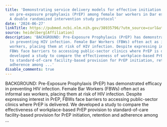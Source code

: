 ```yaml
---
title: 'Demonstrating service delivery models for effective initiation and retention
  on pre-exposure prophylaxis (PrEP) among female bar workers in Dar es Salaam, Tanzania:
  A double randomized intervention study protocol'
date: '2024-06-27'
linkTitle: https://pubmed.ncbi.nlm.nih.gov/38935796/?utm_source=curl&utm_medium=rss&utm_campaign=pubmed-2&utm_content=1FakS-2QOkCT8HsMOQP1bCRQ4YzyumYOmxmF0moLsQ3dFB1E9V&fc=20220326224207&ff=20240628182110&v=2.18.0.post9+e462414
source: heidelberg[Affiliation]
description: 'BACKGROUND: Pre-Exposure Prophylaxis (PrEP) has demonstrated efficacy
  in preventing HIV infection. Female Bar Workers (FBWs) often act as informal sex
  workers, placing them at risk of HIV infection. Despite expressing interest in PrEP,
  FBWs face barriers to accessing public-sector clinics where PrEP is delivered. We
  developed a study to compare the effectiveness of workplace-based PrEP provision
  to standard-of-care facility-based provision for PrEP initiation, retention and
  adherence among ...'
disable_comments: true
---
```

BACKGROUND: Pre-Exposure Prophylaxis (PrEP) has demonstrated efficacy in preventing HIV infection. Female Bar Workers (FBWs) often act as informal sex workers, placing them at risk of HIV infection. Despite expressing interest in PrEP, FBWs face barriers to accessing public-sector clinics where PrEP is delivered. We developed a study to compare the effectiveness of workplace-based PrEP provision to standard-of-care facility-based provision for PrEP initiation, retention and adherence among ...